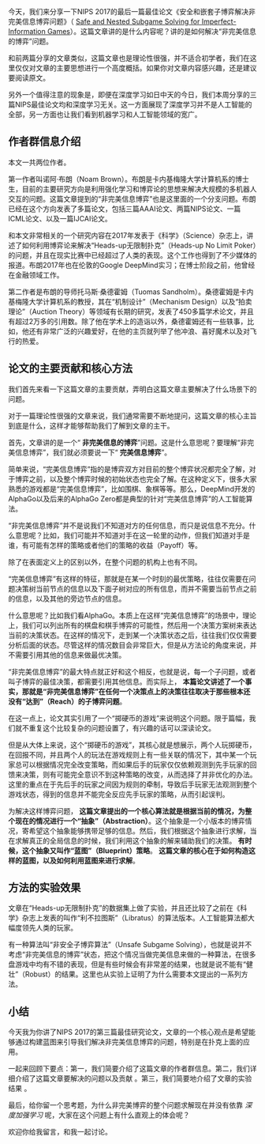 今天，我们来分享一下NIPS 2017的最后一篇最佳论文《安全和嵌套子博弈解决非完美信息博弈问题》（ [Safe and Nested Subgame Solving for Imperfect-Information Games](http://https://www.cs.cmu.edu/~sandholm/safeAndNested.aaa17WS.pdf)）。这篇文章讲的是什么内容呢？讲的是如何解决“非完美信息的博弈”问题。

和前两篇分享的文章类似，这篇文章也是理论性很强，并不适合初学者，我们在这里仅仅对文章的主要思想进行一个高度概括。如果你对文章内容感兴趣，还是建议要阅读原文。

另外一个值得注意的现象是，即便在深度学习如日中天的今日，我们本周分享的三篇NIPS最佳论文均和深度学习无关。这一方面展现了深度学习并不是人工智能的全部，另一方面也让我们看到机器学习和人工智能领域的宽广。

## 作者群信息介绍

本文一共两位作者。

第一作者叫诺阿·布朗（Noam Brown）。布朗是卡内基梅隆大学计算机系的博士生，目前的主要研究方向是利用强化学习和博弈论的思想来解决大规模的多机器人交互的问题。这篇文章提到的“非完美信息博弈”也是这里面的一个分支问题。布朗已经在这个方向发表了多篇论文，包括三篇AAAI论文、两篇NIPS论文、一篇ICML论文、以及一篇IJCAI论文。

和本文非常相关的一个研究内容在2017年发表于《科学》（Science）杂志上，讲述了如何利用博弈论来解决“Heads-up无限制扑克”（Heads-up No Limit Poker）的问题，并且在现实比赛中已经超过了人类的表现。这个工作也得到了不少媒体的报道。布朗2017年也在伦敦的Google DeepMind实习；在博士阶段之前，他曾经在金融领域工作。

第二作者是布朗的导师托马斯·桑德霍姆（Tuomas Sandholm）。桑德霍姆是卡内基梅隆大学计算机系的教授，其在“机制设计”（Mechanism Design）以及“拍卖理论”（Auction Theory）等领域有长期的研究，发表了450多篇学术论文，并且有超过2万多的引用数。除了他在学术上的造诣以外，桑德霍姆还有一些轶事，比如，他还有非常广泛的兴趣爱好，在他的主页就列举了他冲浪、喜好魔术以及对飞行的热爱。

## 论文的主要贡献和核心方法

我们首先来看一下这篇文章的主要贡献，弄明白这篇文章主要解决了什么场景下的问题。

对于一篇理论性很强的文章来说，我们通常需要不断地提问，这篇文章的核心主旨到底是什么，这样才能够帮助我们了解到文章的主干。

首先，文章讲的是一个“ **非完美信息的博弈**”问题。这是什么意思呢？要理解“非完美信息博弈”，我们就必须要说一下“ **完美信息博弈**”。

简单来说，“完美信息博弈”指的是博弈双方对目前的整个博弈状况都完全了解，对于博弈之前，以及整个博弈时候的初始状态也完全了解。在这种定义下，很多大家熟悉的游戏都是“完美信息博弈”，比如围棋、象棋等等。那么，DeepMind开发的AlphaGo以及后来的AlphaGo Zero都是典型的针对“完美信息博弈”的人工智能算法。

“非完美信息博弈”并不是说我们不知道对方的任何信息，而只是说信息不充分。什么意思呢？比如，我们可能并不知道对手在这一轮里的动作，但我们知道对手是谁，有可能有怎样的策略或者他们的策略的收益（Payoff）等。

除了在表面定义上的区别以外，在整个问题的机构上也有不同。

“完美信息博弈”有这样的特征，那就是在某一个时刻的最优策略，往往仅需要在问题决策树当前节点的信息以及下面子树对应的所有信息，而并不需要当前节点之前的信息，以及其他的旁边节点的信息。

什么意思呢？比如我们看AlphaGo。本质上在这样“完美信息博弈”的场景中，理论上，我们可以列出所有的棋盘和棋手博弈的可能性，然后用一个决策方案树来表达当前的决策状态。在这样的情况下，走到某一个决策状态之后，往往我们仅仅需要分析后面的状态。尽管这样的情况数目会非常巨大，但是从方法论的角度来说，并不需要引用其他的信息来做最优决策。

“非完美信息博弈”的最大特点就正好和这个相反，也就是说，每一个子问题，或者叫子博弈的最佳决策，都需要引用其他信息。而实际上， **本篇论文讲述了一个事实，那就是“非完美信息博弈”在任何一个决策点上的决策往往取决于那些根本还没有“达到”（Reach）的子博弈问题**。

在这一点上，论文其实引用了一个“掷硬币的游戏”来说明这个问题。限于篇幅，我们就不重复这个比较复杂的问题设置了，有兴趣的话可以深读论文。

但是从大体上来说，这个“掷硬币的游戏”，其核心就是想展示，两个人玩掷硬币，在回报不同，并且两个人的玩法在游戏规则上有一些关联的情况下，其中某一个玩家总可以根据情况完全改变策略，而如果后手的玩家仅仅依赖观测到先手玩家的回馈来决策，则有可能完全意识不到这种策略的改变，从而选择了并非优化的办法。这里的重点在于先后手的玩家之间因为规则的牵制，导致后手玩家无法观测到整个游戏状态，得到的信息并不能完全反应先手玩家的策略，从而引起误判。

为解决这样博弈问题， **这篇文章提出的一个核心算法就是根据当前的情况，为整个现在的情况进行一个“抽象”（Abstraction）**。这个抽象是一个小版本的博弈情况，寄希望这个抽象能够携带足够的信息。然后，我们根据这个抽象进行求解，当在求解真正的全局信息的时候，我们利用这个抽象的解来辅助我们的决策。 **有时候，这个抽象又叫作“蓝图”（Blueprint）策略**。 **这篇文章的核心在于如何构造这样的蓝图，以及如何利用蓝图来进行求解**。

## 方法的实验效果

文章在“Heads-up无限制扑克”的数据集上做了实验，并且还比较了之前在《科学》杂志上发表的叫作“利不拉图斯”（Libratus）的算法版本。人工智能算法都大幅度领先人类的玩家。

有一种算法叫“非安全子博弈算法”（Unsafe Subgame Solving），也就是说并不考虑“非完美信息的博弈”状态，把这个情况当做完美信息来做的一种算法，在很多盘游戏中均有不错的表现，但是有些时候会有非常差的结果，也就是说不能有“健壮”（Robust）的结果。这里也从实验上证明了为什么需要本文提出的一系列方法。

## 小结

今天我为你讲了NIPS 2017的第三篇最佳研究论文，文章的一个核心观点是希望能够通过构建蓝图来引导我们解决非完美信息博弈的问题，特别是在扑克上面的应用。

一起来回顾下要点：第一，我们简要介绍了这篇文章的作者群信息。第二，我们详细介绍了这篇文章要解决的问题以及贡献 。第三，我们简要地介绍了文章的实验结果 。

最后，给你留一个思考题，为什么非完美博弈的整个问题求解现在并没有依靠 _深度加强学习_ 呢，大家在这个问题上有什么直观上的体会呢？

欢迎你给我留言，和我一起讨论。